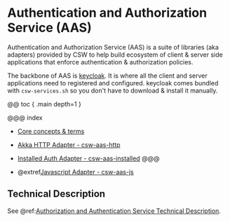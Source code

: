 # Authentication and Authorization Service (AAS)

Authentication and Authorization Service (AAS) is a suite of libraries (aka adapters) provided by CSW to help build 
ecosystem of client & server side applications that enforce authentication & authorization policies.

The backbone of AAS is [keycloak](https://www.keycloak.org/). It is where all the client and server
applications need to registered and configured. keycloak comes bundled with `csw-services.sh` so you
don't have to download & install it manually.

@@ toc { .main depth=1 }

@@@ index
 - [Core concepts & terms](aas/core-concepts-and-terms.md)

 - [Akka HTTP Adapter - csw-aas-http](aas/csw-aas-http.md)
    
 - [Installed Auth Adapter - csw-aas-installed](aas/csw-aas-installed.md)
@@@

* @extref[Javascript Adapter - csw-aas-js](csw_js:aas/csw-aas-js)

## Technical Description
See @ref:[Authorization and Authentication Service Technical Description](../technical/aas/aas.md).
